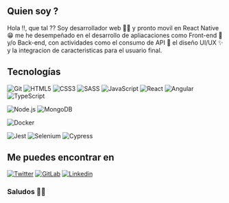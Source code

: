 ## Quien soy ?

Hola !!, que tal ??
Soy desarrollador web 👨‍💻 y pronto movil en React Native 😁 me he desempeñado en el desarrollo de apliacaciones como Front-end 🌌 y/o Back-end, con actividades como el consumo de API 🍪 el diseño UI/UX ✨ y la integracion de caracteristicas para el usuario final.

## Tecnologías
![Git](https://img.shields.io/badge/-Git-F05032?style=plastic&logo=git&logoColor=white)
![HTML5](https://img.shields.io/badge/-HTML5-E34F26?style=plastic&logo=html5&logoColor=white)
![CSS3](https://img.shields.io/badge/-CSS3-1572B6?style=plastic&logo=css3&logoColor=white)
![SASS](https://img.shields.io/badge/-SASS-CC6699?style=plastic&logo=sass&logoColor=white)
![JavaScript](https://img.shields.io/badge/-JavaScript-F7DF1E?style=plastic&logo=JavaScript&logoColor=black)
![React](https://img.shields.io/badge/-React-61DAFB?style=plastic&logo=react&logoColor=white)
![Angular](https://img.shields.io/badge/-Angular-DD0031?style=plastic&logo=angular)
![TypeScript](https://img.shields.io/badge/-TypeScript-3178C6?style=plastic&logo=TypeScript&logoColor=white)

![Node.js](https://img.shields.io/badge/-Node.js-339933?style=plastic&logo=node.js&logoColor=white)
![MongoDB](https://img.shields.io/badge/-MongoDB-47A248?style=plastic&logo=MongoDB&logoColor=white)

![Docker](https://img.shields.io/badge/-Docker-2496ED?style=plastic&logo=docker&logoColor=white)

![Jest](https://img.shields.io/badge/-Jest-C21325?style=plastic&logo=Jest&logoColor=white)
![Selenium](https://img.shields.io/badge/-Selenium-C51928?style=plastic&logo=Selenium&logoColor=white)
![Cypress](https://img.shields.io/badge/-Cypress-17202C?style=plastic&logo=Cypress&logoColor=white)

## Me puedes encontrar en
[![Twitter](https://img.shields.io/badge/-Twitter-1DA1F2?style=plastic&logo=Twitter&logoColor=white&link=https://twitter.com/Ari_Reinventada)](https://twitter.com/JMiguelPM)
[![GitLab](https://img.shields.io/badge/-GitLab-0077B5?style=plastic&logo=GitLab&logoColor=white&link=https://https://gitlab.com/pmjm0990/)](https://gitlab.com/pmjm0990/)
[![Linkedin](https://img.shields.io/badge/-Linkedin-0077B5?style=plastic&logo=Linkedin&logoColor=white&link=https://https://linkedin.com/in/miguel-parra-muñoz-89a360202/)](https://linkedin.com/in/miguel-parra-muñoz-89a360202/)
### Saludos 👋😄
